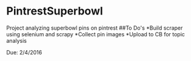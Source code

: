 # PintrestSuperbowl

Project analyzing superbowl pins on pintrest
##To Do's
*Build scraper using selenium and scrapy
*Collect pin images
*Upload to CB for topic analysis

Due: 2/4/2016